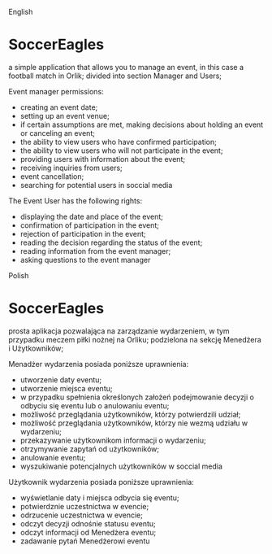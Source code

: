 English

# SoccerEagles
a simple application that allows you to manage an event, in this case a football match in Orlik;
divided into section Manager and Users;

Event manager permissions:
- creating an event date;
- setting up an event venue;
- if certain assumptions are met, making decisions about holding an event or canceling an event;
- the ability to view users who have confirmed participation;
- the ability to view users who will not participate in the event;
- providing users with information about the event;
- receiving inquiries from users;
- event cancellation;
- searching for potential users in soccial media

The Event User has the following rights:
- displaying the date and place of the event;
- confirmation of participation in the event;
- rejection of participation in the event;
- reading the decision regarding the status of the event;
- reading information from the event manager;
- asking questions to the event manager

Polish

# SoccerEagles
prosta aplikacja pozwalająca na zarządzanie wydarzeniem, w tym przypadku meczem piłki nożnej na Orliku;
podzielona na sekcję Menedżera i Użytkowników;

Menadżer wydarzenia posiada poniższe uprawnienia:
- utworzenie daty eventu;
- utworzenie miejsca eventu;
- w przypadku spełnienia określonych założeń podejmowanie decyzji o odbyciu się eventu lub o anulowaniu eventu;
- możliwość przeglądania użytkowników, którzy potwierdzili udział;
- możliwość przeglądania użytkowników, którzy nie wezmą udziału w wydarzeniu;
- przekazywanie użytkownikom informacji o wydarzeniu;
- otrzymywanie zapytań od użytkowników;
- anulowanie eventu;
- wyszukiwanie potencjalnych użytkowników w soccial media

Użytkownik wydarzenia posiada poniższe uprawnienia:
- wyświetlanie daty i miejsca odbycia się eventu;
- potwierdznie uczestnictwa w evencie;
- odrzucenie uczestnictwa w evencie;
- odczyt decyzji odnośnie statusu eventu;
- odczyt informacji od Menedżera eventu;
- zadawanie pytań Menedżerowi eventu
